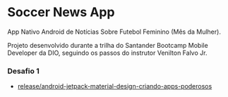 # Soccer News App
App Nativo Android de Notícias Sobre Futebol Feminino (Mês da Mulher).

Projeto desenvolvido durante a trilha do Santander Bootcamp Mobile Developer da DIO, seguindo os passos do instrutor Venilton Falvo Jr. 

### Desafio 1
   - [release/android-jetpack-material-design-criando-apps-poderosos](https://github.com/jonathanmperes/Soccer-News/tree/release/android-jetpack-material-design-criando-apps-nativos-poderosos)
